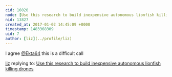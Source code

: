 ```yaml
---
cid: 16020
node: [Use this research to build inexpensive autonomous lionfish killing drones](../notes/DavesPlanet/12-31-2016/use-this-research-to-build-inexpensive-autonomous-lionfish-killing-drones)
nid: 13827
created_at: 2017-01-02 14:45:09 +0000
timestamp: 1483368309
uid: 7
author: [liz](../profile/liz)
---
```


I agree [@Ekta64](/profile/Ekta64) this is a difficult call

[liz](../profile/liz) replying to: [Use this research to build inexpensive autonomous lionfish killing drones](../notes/DavesPlanet/12-31-2016/use-this-research-to-build-inexpensive-autonomous-lionfish-killing-drones)

